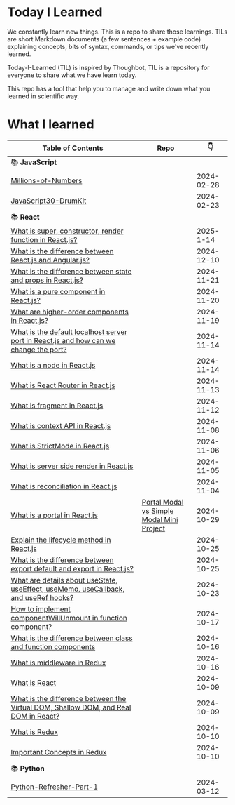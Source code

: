 # Today I Learned

We constantly learn new things. This is a repo to share those learnings.
TILs are short Markdown documents (a few sentences + example code) explaining
concepts, bits of syntax, commands, or tips we've recently learned.

Today-I-Learned (TIL) is inspired by Thoughbot, TIL is a repository for everyone to share what we have learn today.

This repo has a tool that help you to manage and write down what you learned in scientific way.

# What I learned

| Table of Contents | Repo | :point_down: |
| -------- | -------- | -------- |
| :books: **JavaScript** | |
| [Millions-of-Numbers](JavaScript/millions-of-numbers.md) || 2024-02-28 |
| [JavaScript30-DrumKit](JavaScript/javascript30-DrumKit.md) || 2024-02-23 |
| :books: **React** | |
| [What is super, constructor, render function in React.js?](React/constructor-super-render-in-react.md) | | 2025-1-14 |
| [What is the difference between React.js and Angular.js?](React/react-vs-angular.md) | | 2024-12-10 |
| [What is the difference between state and props in React.js?](React/state-vs-props.md) | | 2024-11-21 |
| [What is a pure component in React.js?](React/pure-components.md) | | 2024-11-20 |
| [What are higher-order components in React.js?](React/higher-order-component.md) | | 2024-11-19 |
| [What is the default localhost server port in React.js and how can we change the port?](React/default-localhost-server-port.md) | | 2024-11-14 |
| [What is a node in React.js](React/node-in-react.md) | | 2024-11-14 |
| [What is React Router in React.js](React/react-router.md) | | 2024-11-13 |
| [What is fragment in React.js](React/fragment-in-react.md) | | 2024-11-12 |
| [What is context API in React.js](React/context-api.md) | | 2024-11-08 |
| [What is StrictMode in React.js](React/strictmode-in-react.md) | | 2024-11-06 |
| [What is server side render in React.js](React/server-side-rendering.md) | | 2024-11-05 |
| [What is reconciliation in React.js](React/reconciliation-in-react.md) | | 2024-11-04 |
| [What is a portal in React.js](React/portal-in-react.md) | [Portal Modal vs Simple Modal Mini Project](https://github.com/ganuza/react-modals-demo) | 2024-10-29 |
| [Explain the lifecycle method in React.js](React/lifecycle-method-react.md) || 2024-10-25 |
| [What is the difference between export default and export in React.js?](React/exportdefault-vs-export.md) || 2024-10-25 |
| [What are details about useState, useEffect, useMemo, useCallback, and useRef hooks?](React/react-hooks-details.md) || 2024-10-23 |
| [How to implement componentWillUnmount in function component?](React/react-class-vs-function-components.md) || 2024-10-17 |
| [What is the difference between class and function components](React/react-class-vs-function-components.md) || 2024-10-16 |
| [What is middleware in Redux](React/what-is-redux-middleware.md) || 2024-10-16|
| [What is React](React/what-is-react.md) || 2024-10-09 |
| [What is the difference between the Virtual DOM, Shallow DOM, and Real DOM in React?](React/the-DOM.md) || 2024-10-09 |
| [What is Redux](React/what-is-redux.md) || 2024-10-10 |
| [Important Concepts in Redux](React/redux-concepts.md) || 2024-10-10 |
| :books: **Python** | |
| [Python-Refresher-Part-1](Python/Python-Refresher-Part-1.md) || 2024-03-12 |
